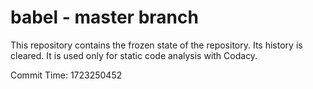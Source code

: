 # babel - master branch

This repository contains the frozen state of the repository.
Its history is cleared. It is used only for static code
analysis with Codacy.

Commit Time: 1723250452